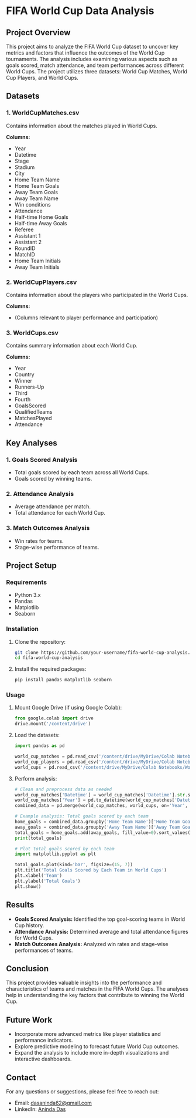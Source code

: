 # FIFA World Cup Data Analysis

## Project Overview

This project aims to analyze the FIFA World Cup dataset to uncover key metrics and factors that influence the outcomes of the World Cup tournaments. The analysis includes examining various aspects such as goals scored, match attendance, and team performances across different World Cups. The project utilizes three datasets: World Cup Matches, World Cup Players, and World Cups.

## Datasets

### 1. WorldCupMatches.csv
Contains information about the matches played in World Cups.

**Columns:**
- Year
- Datetime
- Stage
- Stadium
- City
- Home Team Name
- Home Team Goals
- Away Team Goals
- Away Team Name
- Win conditions
- Attendance
- Half-time Home Goals
- Half-time Away Goals
- Referee
- Assistant 1
- Assistant 2
- RoundID
- MatchID
- Home Team Initials
- Away Team Initials

### 2. WorldCupPlayers.csv
Contains information about the players who participated in the World Cups.

**Columns:**
- (Columns relevant to player performance and participation)

### 3. WorldCups.csv
Contains summary information about each World Cup.

**Columns:**
- Year
- Country
- Winner
- Runners-Up
- Third
- Fourth
- GoalsScored
- QualifiedTeams
- MatchesPlayed
- Attendance

## Key Analyses

### 1. Goals Scored Analysis
- Total goals scored by each team across all World Cups.
- Goals scored by winning teams.

### 2. Attendance Analysis
- Average attendance per match.
- Total attendance for each World Cup.

### 3. Match Outcomes Analysis
- Win rates for teams.
- Stage-wise performance of teams.

## Project Setup

### Requirements
- Python 3.x
- Pandas
- Matplotlib
- Seaborn

### Installation
1. Clone the repository:
   ```sh
   git clone https://github.com/your-username/fifa-world-cup-analysis.git
   cd fifa-world-cup-analysis
   ```

2. Install the required packages:
   ```sh
   pip install pandas matplotlib seaborn
   ```

### Usage
1. Mount Google Drive (if using Google Colab):
   ```python
   from google.colab import drive
   drive.mount('/content/drive')
   ```

2. Load the datasets:
   ```python
   import pandas as pd

   world_cup_matches = pd.read_csv('/content/drive/MyDrive/Colab Notebooks/WorldCupMatches.csv')
   world_cup_players = pd.read_csv('/content/drive/MyDrive/Colab Notebooks/WorldCupPlayers.csv')
   world_cups = pd.read_csv('/content/drive/MyDrive/Colab Notebooks/WorldCups.csv')
   ```

3. Perform analysis:
   ```python
   # Clean and preprocess data as needed
   world_cup_matches['Datetime'] = world_cup_matches['Datetime'].str.strip()
   world_cup_matches['Year'] = pd.to_datetime(world_cup_matches['Datetime'], format='%d %B %Y - %H:%M').dt.year
   combined_data = pd.merge(world_cup_matches, world_cups, on='Year', suffixes=('_match', '_cup'))

   # Example analysis: Total goals scored by each team
   home_goals = combined_data.groupby('Home Team Name')['Home Team Goals'].sum()
   away_goals = combined_data.groupby('Away Team Name')['Away Team Goals'].sum()
   total_goals = home_goals.add(away_goals, fill_value=0).sort_values(ascending=False)
   print(total_goals)

   # Plot total goals scored by each team
   import matplotlib.pyplot as plt

   total_goals.plot(kind='bar', figsize=(15, 7))
   plt.title('Total Goals Scored by Each Team in World Cups')
   plt.xlabel('Team')
   plt.ylabel('Total Goals')
   plt.show()
   ```

## Results

- **Goals Scored Analysis:** Identified the top goal-scoring teams in World Cup history.
- **Attendance Analysis:** Determined average and total attendance figures for World Cups.
- **Match Outcomes Analysis:** Analyzed win rates and stage-wise performances of teams.

## Conclusion

This project provides valuable insights into the performance and characteristics of teams and matches in the FIFA World Cups. The analyses help in understanding the key factors that contribute to winning the World Cup.

## Future Work

- Incorporate more advanced metrics like player statistics and performance indicators.
- Explore predictive modeling to forecast future World Cup outcomes.
- Expand the analysis to include more in-depth visualizations and interactive dashboards.

## Contact

For any questions or suggestions, please feel free to reach out:

- Email: dasaninda62@gmail.com 
- LinkedIn: [Aninda Das](https://www.linkedin.com/in/anindadas05)
